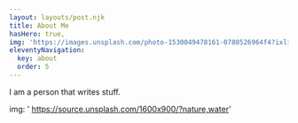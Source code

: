 ```yaml
---
layout: layouts/post.njk
title: About Me
hasHero: true,
img: 'https://images.unsplash.com/photo-1530049478161-0780526964f4?ixlib=rb-1.2.1&auto=format&fit=crop&w=3150&q=80'
eleventyNavigation:
  key: about
  order: 5
---
```


I am a person that writes stuff.

img: ' https://source.unsplash.com/1600x900/?nature,water'
